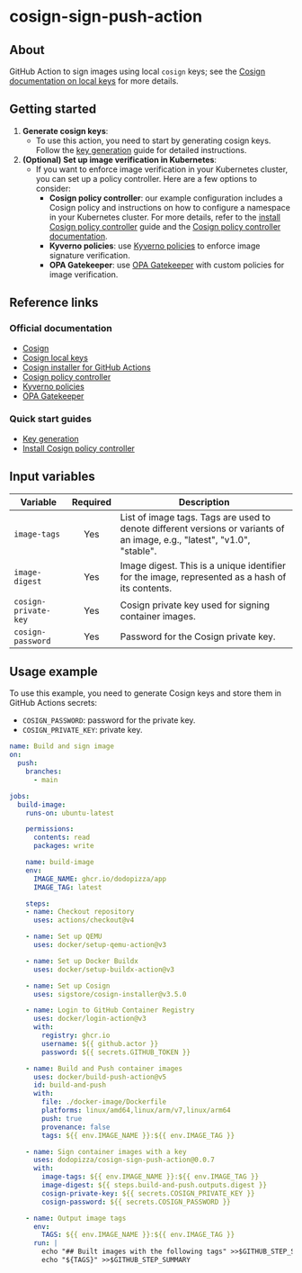 # cosign-sign-push-action

## About

GitHub Action to sign images using local `cosign` keys; see the [Cosign documentation on local keys][8] for more details.

## Getting started

1. **Generate cosign keys**:
   - To use this action, you need to start by generating cosign keys. Follow the [key generation][4] guide for detailed instructions.
2. **(Optional) Set up image verification in Kubernetes**:
   - If you want to enforce image verification in your Kubernetes cluster, you can set up a policy controller. Here are a few options to consider:
     - **Cosign policy controller**: our example configuration includes a Cosign policy and instructions on how to configure a namespace in your Kubernetes cluster. For more details, refer to the [install Cosign policy controller][1] guide and the [Cosign policy controller documentation][7].
     - **Kyverno policies**: use [Kyverno policies][5] to enforce image signature verification.
     - **OPA Gatekeeper**: use [OPA Gatekeeper][6] with custom policies for image verification.

## Reference links

### Official documentation
- [Cosign][2]
- [Cosign local keys][8]
- [Cosign installer for GitHub Actions][3]
- [Cosign policy controller][7]
- [Kyverno policies][5]
- [OPA Gatekeeper][6]

### Quick start guides
- [Key generation][4]
- [Install Cosign policy controller][1]

## Input variables

| Variable             | Required | Description                                                                                                               |
| -------------------- | :------: | ------------------------------------------------------------------------------------------------------------------------- |
| `image-tags`         |   Yes    | List of image tags. Tags are used to denote different versions or variants of an image, e.g., "latest", "v1.0", "stable". |
| `image-digest`       |   Yes    | Image digest. This is a unique identifier for the image, represented as a hash of its contents.                           |
| `cosign-private-key` |   Yes    | Cosign private key used for signing container images.                                                                     |
| `cosign-password`    |   Yes    | Password for the Cosign private key.                                                                                      |

## Usage example

To use this example, you need to generate Cosign keys and store them in GitHub Actions secrets:

- `COSIGN_PASSWORD`: password for the private key.
- `COSIGN_PRIVATE_KEY`: private key.

```yaml
name: Build and sign image
on:
  push:
    branches:
      - main

jobs:
  build-image:
    runs-on: ubuntu-latest

    permissions:
      contents: read
      packages: write

    name: build-image
    env:
      IMAGE_NAME: ghcr.io/dodopizza/app
      IMAGE_TAG: latest

    steps:
    - name: Checkout repository
      uses: actions/checkout@v4

    - name: Set up QEMU
      uses: docker/setup-qemu-action@v3

    - name: Set up Docker Buildx
      uses: docker/setup-buildx-action@v3

    - name: Set up Cosign
      uses: sigstore/cosign-installer@v3.5.0

    - name: Login to GitHub Container Registry
      uses: docker/login-action@v3
      with:
        registry: ghcr.io
        username: ${{ github.actor }}
        password: ${{ secrets.GITHUB_TOKEN }}

    - name: Build and Push container images
      uses: docker/build-push-action@v5
      id: build-and-push
      with:
        file: ./docker-image/Dockerfile
        platforms: linux/amd64,linux/arm/v7,linux/arm64
        push: true
        provenance: false
        tags: ${{ env.IMAGE_NAME }}:${{ env.IMAGE_TAG }}

    - name: Sign container images with a key
      uses: dodopizza/cosign-sign-push-action@0.0.7
      with:
        image-tags: ${{ env.IMAGE_NAME }}:${{ env.IMAGE_TAG }}
        image-digest: ${{ steps.build-and-push.outputs.digest }}
        cosign-private-key: ${{ secrets.COSIGN_PRIVATE_KEY }}
        cosign-password: ${{ secrets.COSIGN_PASSWORD }}

    - name: Output image tags
      env:
        TAGS: ${{ env.IMAGE_NAME }}:${{ env.IMAGE_TAG }}
      run: |
        echo "## Built images with the following tags" >>$GITHUB_STEP_SUMMARY
        echo "${TAGS}" >>$GITHUB_STEP_SUMMARY
```

[1]: ./docs/k8s.md
[2]: https://docs.sigstore.dev/
[3]: https://github.com/sigstore/cosign-installer/
[4]: ./docs/key-management.md
[5]: https://kyverno.io/policies/
[6]: https://github.com/open-policy-agent/gatekeeper
[7]: https://docs.sigstore.dev/cosign/policy_controller/
[8]: https://docs.sigstore.dev/cosign/local_keys/
